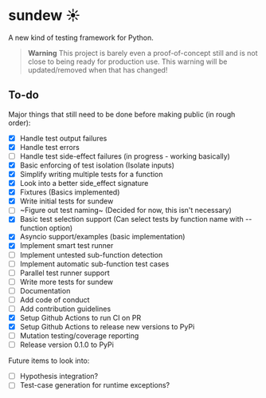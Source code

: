 # sundew ☀️
A new kind of testing framework for Python.

> **Warning**
> This project is barely even a proof-of-concept still and is not close to being ready for production use. This warning will be updated/removed when that has changed!
  
## To-do

Major things that still need to be done before making public (in rough order):  

- [x] Handle test output failures  
- [x] Handle test errors
- [ ] Handle test side-effect failures (in progress - working basically)
- [x] Basic enforcing of test isolation (Isolate inputs)
- [x] Simplify writing multiple tests for a function
- [x] Look into a better side_effect signature
- [x] Fixtures (Basics implemented)
- [x] Write initial tests for sundew
- [ ] ~Figure out test naming~ (Decided for now, this isn't necessary)
- [x] Basic test selection support (Can select tests by function name with --function option)
- [x] Asyncio support/examples (basic implementation)
- [x] Implement smart test runner
- [ ] Implement untested sub-function detection
- [ ] Implement automatic sub-function test cases
- [ ] Parallel test runner support
- [ ] Write more tests for sundew
- [ ] Documentation
- [ ] Add code of conduct
- [ ] Add contribution guidelines
- [x] Setup Github Actions to run CI on PR
- [x] Setup Github Actions to release new versions to PyPi
- [ ] Mutation testing/coverage reporting
- [ ] Release version 0.1.0 to PyPi

Future items to look into:

- [ ] Hypothesis integration?
- [ ] Test-case generation for runtime exceptions?